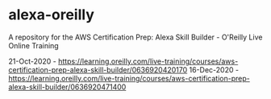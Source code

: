 # alexa-oreilly
A repository for the AWS Certification Prep: Alexa Skill Builder - O'Reilly Live Online Training

21-Oct-2020 - https://learning.oreilly.com/live-training/courses/aws-certification-prep-alexa-skill-builder/0636920420170
16-Dec-2020 - https://learning.oreilly.com/live-training/courses/aws-certification-prep-alexa-skill-builder/0636920471400